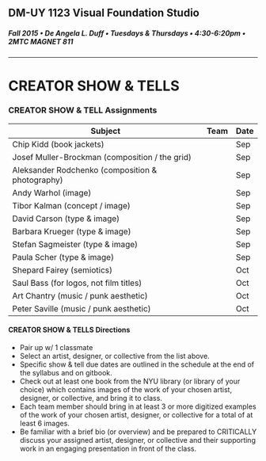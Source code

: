 ## DM-UY 1123 Visual Foundation Studio
##### Fall 2015 • De Angela L. Duff • Tuesdays & Thursdays • 4:30-6:20pm • 2MTC MAGNET 811 
---
# CREATOR SHOW & TELLS
### CREATOR SHOW & TELL Assignments

Subject | Team | Date
--- | --- | ---
Chip Kidd (book jackets) | | Sep
Josef Muller-Brockman (composition / the grid) |  | Sep
Aleksander Rodchenko (composition & photography) | | Sep
Andy Warhol (image) |  | Sep
Tibor Kalman (concept / image) | | Sep
David Carson (type & image) |  |  Sep
Barbara Krueger (type & image) |  | Sep
Stefan Sagmeister (type & image) |  | Sep
Paula Scher (type & image) | | Sep
Shepard Fairey (semiotics) |  | Oct 
Saul Bass (for logos, not film titles) |  | Oct 
Art Chantry (music / punk aesthetic) |  | Oct 
Peter Saville (music / punk aesthetic) |  | Oct


#### CREATOR SHOW & TELLS Directions
* Pair up w/ 1 classmate
* Select an artist, designer, or collective from the list above.
* Specific show & tell due dates are outlined in the schedule at the end of the syllabus and on gitbook.
* Check out at least one book from the NYU library (or library of your choice) which contains images of the work of your chosen artist, designer, or collective, and bring it to class. 
* Each team member should bring in at least 3 or more digitized examples of the work of your chosen artist, designer, or collective for a total of at least 6 images.
* Be familiar with a brief bio (or overview) and be prepared to CRITICALLY discuss your assigned artist, designer, or collective and their supporting work in an engaging presentation in front of the class. 

